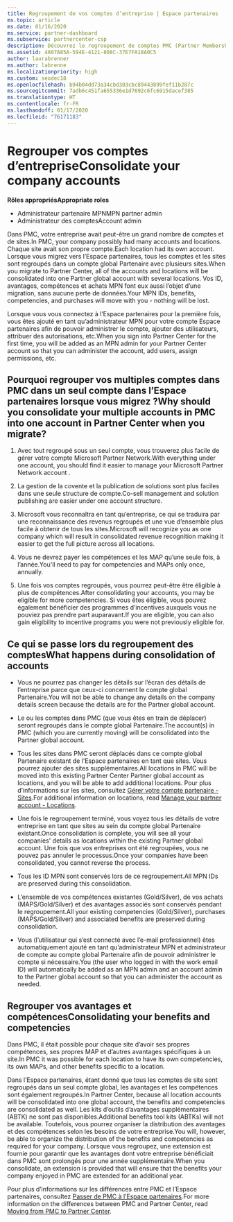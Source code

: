 ```yaml
---
title: Regroupement de vos comptes d’entreprise | Espace partenaires
ms.topic: article
ms.date: 01/16/2020
ms.service: partner-dashboard
ms.subservice: partnercenter-csp
description: Découvrez le regroupement de comptes PMC (Partner Membership Center) en un seul compte dans l’Espace partenaires. C’est au cours de cette procédure que vous migrez de PMC vers l’Espace partenaires.
ms.assetid: 4A07A85A-594E-4121-808C-37E7FA18A0C5
author: laurabrenner
ms.author: labrenne
ms.localizationpriority: high
ms.custom: seodec18
ms.openlocfilehash: b94b04dd73a34cbd303cbc89443899fef11b287c
ms.sourcegitcommit: 7adb6c451fa655336e1d7692c6fc6915dacef385
ms.translationtype: HT
ms.contentlocale: fr-FR
ms.lasthandoff: 01/17/2020
ms.locfileid: "76171183"
---
```

# <a name="consolidate-your-company-accounts"></a><span data-ttu-id="d337a-104">Regrouper vos comptes d’entreprise</span><span class="sxs-lookup"><span data-stu-id="d337a-104">Consolidate your company accounts</span></span>

<span data-ttu-id="d337a-105">**Rôles appropriés**</span><span class="sxs-lookup"><span data-stu-id="d337a-105">**Appropriate roles**</span></span>

- <span data-ttu-id="d337a-106">Administrateur partenaire MPN</span><span class="sxs-lookup"><span data-stu-id="d337a-106">MPN partner admin</span></span>
- <span data-ttu-id="d337a-107">Administrateur des comptes</span><span class="sxs-lookup"><span data-stu-id="d337a-107">Account admin</span></span>

<span data-ttu-id="d337a-108">Dans PMC, votre entreprise avait peut-être un grand nombre de comptes et de sites.</span><span class="sxs-lookup"><span data-stu-id="d337a-108">In PMC, your company possibly had many accounts and locations.</span></span> <span data-ttu-id="d337a-109">Chaque site avait son propre compte.</span><span class="sxs-lookup"><span data-stu-id="d337a-109">Each location had its own account.</span></span> <span data-ttu-id="d337a-110">Lorsque vous migrez vers l’Espace partenaires, tous les comptes et les sites sont regroupés dans un compte global Partenaire avec plusieurs sites.</span><span class="sxs-lookup"><span data-stu-id="d337a-110">When you migrate to Partner Center, all of the accounts and locations will be consolidated into one Partner global account with several locations.</span></span> <span data-ttu-id="d337a-111">Vos ID, avantages, compétences et achats MPN font eux aussi l’objet d’une migration, sans aucune perte de données.</span><span class="sxs-lookup"><span data-stu-id="d337a-111">Your MPN IDs, benefits, competencies, and purchases will move with you - nothing will be lost.</span></span> 

<span data-ttu-id="d337a-112">Lorsque vous vous connectez à l’Espace partenaires pour la première fois, vous êtes ajouté en tant qu’administrateur MPN pour votre compte Espace partenaires afin de pouvoir administrer le compte, ajouter des utilisateurs, attribuer des autorisations, etc.</span><span class="sxs-lookup"><span data-stu-id="d337a-112">When you sign into Partner Center for the first time, you will be added as an MPN admin for your Partner Center account so that you can administer the account, add users, assign permissions, etc.</span></span> 

## <a name="why-should-you-consolidate-your-multiple-accounts-in-pmc-into-one-account-in-partner-center-when-you-migrate"></a><span data-ttu-id="d337a-113">Pourquoi regrouper vos multiples comptes dans PMC dans un seul compte dans l’Espace partenaires lorsque vous migrez ?</span><span class="sxs-lookup"><span data-stu-id="d337a-113">Why should you consolidate your multiple accounts in PMC into one account in Partner Center when you migrate?</span></span>

1. <span data-ttu-id="d337a-114">Avec tout regroupé sous un seul compte, vous trouverez plus facile de gérer votre compte Microsoft Partner Network.</span><span class="sxs-lookup"><span data-stu-id="d337a-114">With everything under one account, you should find it easier to manage your Microsoft Partner Network account .</span></span>

2. <span data-ttu-id="d337a-115">La gestion de la covente et la publication de solutions sont plus faciles dans une seule structure de compte.</span><span class="sxs-lookup"><span data-stu-id="d337a-115">Co-sell management and solution publishing are easier under one account structure.</span></span>

3. <span data-ttu-id="d337a-116">Microsoft vous reconnaîtra en tant qu’entreprise, ce qui se traduira par une reconnaissance des revenus regroupés et une vue d’ensemble plus facile à obtenir de tous les sites.</span><span class="sxs-lookup"><span data-stu-id="d337a-116">Microsoft will recognize you as one company which will result in consolidated revenue recognition making it easier to get the full picture across all locations.</span></span>  

4. <span data-ttu-id="d337a-117">Vous ne devrez payer les compétences et les MAP qu’une seule fois, à l’année.</span><span class="sxs-lookup"><span data-stu-id="d337a-117">You'll need to pay for competencies and MAPs only once, annually.</span></span>

5. <span data-ttu-id="d337a-118">Une fois vos comptes regroupés, vous pourrez peut-être être éligible à plus de compétences.</span><span class="sxs-lookup"><span data-stu-id="d337a-118">After consolidating your accounts, you may be eligible for more competencies.</span></span> <span data-ttu-id="d337a-119">Si vous êtes éligible, vous pouvez également bénéficier des programmes d’incentives auxquels vous ne pouviez pas prendre part auparavant.</span><span class="sxs-lookup"><span data-stu-id="d337a-119">If you are eligible, you can also gain eligibility to incentive programs you were not previously eligible for.</span></span>


## <a name="what-happens-during-consolidation-of-accounts"></a><span data-ttu-id="d337a-120">Ce qui se passe lors du regroupement des comptes</span><span class="sxs-lookup"><span data-stu-id="d337a-120">What happens during consolidation of accounts</span></span>

- <span data-ttu-id="d337a-121">Vous ne pourrez pas changer les détails sur l’écran des détails de l’entreprise parce que ceux-ci concernent le compte global Partenaire.</span><span class="sxs-lookup"><span data-stu-id="d337a-121">You will not be able to change any details on the company details screen because the details are for the Partner global account.</span></span> 

- <span data-ttu-id="d337a-122">Le ou les comptes dans PMC (que vous êtes en train de déplacer) seront regroupés dans le compte global Partenaire.</span><span class="sxs-lookup"><span data-stu-id="d337a-122">The account(s) in PMC (which you are currently moving) will be consolidated into the Partner global account.</span></span> 

- <span data-ttu-id="d337a-123">Tous les sites dans PMC seront déplacés dans ce compte global Partenaire existant de l’Espace partenaires en tant que sites. Vous pourrez ajouter des sites supplémentaires.</span><span class="sxs-lookup"><span data-stu-id="d337a-123">All locations in PMC will be moved into this existing Partner Center Partner global account as locations, and you will be able to add additional locations.</span></span> <span data-ttu-id="d337a-124">Pour plus d’informations sur les sites, consultez [Gérer votre compte partenaire - Sites](manage-locations.md).</span><span class="sxs-lookup"><span data-stu-id="d337a-124">For additional information on locations, read  [Manage your partner account - Locations](manage-locations.md).</span></span>

- <span data-ttu-id="d337a-125">Une fois le regroupement terminé, vous voyez tous les détails de votre entreprise en tant que sites au sein du compte global Partenaire existant.</span><span class="sxs-lookup"><span data-stu-id="d337a-125">Once consolidation is complete, you will see all your companies' details as locations within the existing Partner global account.</span></span> <span data-ttu-id="d337a-126">Une fois que vos entreprises ont été regroupées, vous ne pouvez pas annuler le processus.</span><span class="sxs-lookup"><span data-stu-id="d337a-126">Once your companies have been consolidated, you cannot reverse the process.</span></span>

- <span data-ttu-id="d337a-127">Tous les ID MPN sont conservés lors de ce regroupement.</span><span class="sxs-lookup"><span data-stu-id="d337a-127">All MPN IDs are preserved during this consolidation.</span></span>

- <span data-ttu-id="d337a-128">L’ensemble de vos compétences existantes (Gold/Silver), de vos achats (MAPS/Gold/Silver) et des avantages associés sont conservés pendant le regroupement.</span><span class="sxs-lookup"><span data-stu-id="d337a-128">All your existing competencies (Gold/Silver), purchases (MAPS/Gold/Silver) and associated benefits are preserved during consolidation.</span></span>

- <span data-ttu-id="d337a-129">Vous (l’utilisateur qui s’est connecté avec l’e-mail professionnel) êtes automatiquement ajouté en tant qu’administrateur MPN et administrateur de compte au compte global Partenaire afin de pouvoir administrer le compte si nécessaire.</span><span class="sxs-lookup"><span data-stu-id="d337a-129">You (the user who logged in with the work email ID) will automatically be added as an MPN admin and an account admin to the Partner global account so that you can administer the account as needed.</span></span> 


## <a name="consolidating-your-benefits-and-competencies"></a><span data-ttu-id="d337a-130">Regrouper vos avantages et compétences</span><span class="sxs-lookup"><span data-stu-id="d337a-130">Consolidating your benefits and competencies</span></span>

<span data-ttu-id="d337a-131">Dans PMC, il était possible pour chaque site d’avoir ses propres compétences, ses propres MAP et d’autres avantages spécifiques à un site.</span><span class="sxs-lookup"><span data-stu-id="d337a-131">In PMC it was possible for each location to have its own competencies, its own MAPs, and other benefits specific to a location.</span></span>

<span data-ttu-id="d337a-132">Dans l’Espace partenaires, étant donné que tous les comptes de site sont regroupés dans un seul compte global, les avantages et les compétences sont également regroupés.</span><span class="sxs-lookup"><span data-stu-id="d337a-132">In Partner Center, because all location accounts will be consolidated into one global account, the benefits and competencies are consolidated as well.</span></span> <span data-ttu-id="d337a-133">Les kits d’outils d’avantages supplémentaires (ABTK) ne sont pas disponibles.</span><span class="sxs-lookup"><span data-stu-id="d337a-133">Additional benefits tool kits (ABTKs) will not be available.</span></span> <span data-ttu-id="d337a-134">Toutefois, vous pourrez organiser la distribution des avantages et des compétences selon les besoins de votre entreprise.</span><span class="sxs-lookup"><span data-stu-id="d337a-134">You will, however, be able to organize the distribution of the benefits and competencies as required for your company.</span></span> <span data-ttu-id="d337a-135">Lorsque vous regroupez, une extension est fournie pour garantir que les avantages dont votre entreprise bénéficiait dans PMC sont prolongés pour une année supplémentaire.</span><span class="sxs-lookup"><span data-stu-id="d337a-135">When you consolidate, an extension is provided that will ensure that the benefits your company enjoyed in PMC are extended for an additional year.</span></span>

<span data-ttu-id="d337a-136">Pour plus d’informations sur les différences entre PMC et l’Espace partenaires, consultez [Passer de PMC à l’Espace partenaires](guide-to-migration.md).</span><span class="sxs-lookup"><span data-stu-id="d337a-136">For more information on the differences between PMC and Partner Center, read [Moving from PMC to Partner Center](guide-to-migration.md).</span></span>

